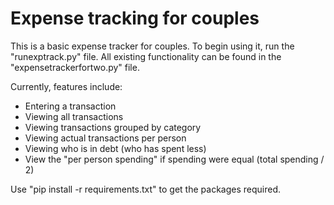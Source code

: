 # Expense tracking for couples

This is a basic expense tracker for couples. To begin using it, run the "runexptrack.py" file.
All existing functionality can be found in the "expensetrackerfortwo.py" file.

Currently, features include:
- Entering a transaction
- Viewing all transactions
- Viewing transactions grouped by category
- Viewing actual transactions per person
- Viewing who is in debt (who has spent less)
- View the "per person spending" if spending were equal (total spending / 2)

Use "pip install -r requirements.txt" to get the packages required.
